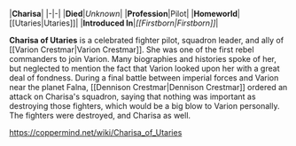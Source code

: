 |**Charisa**|
|-|-|
|**Died**|*Unknown*|
|**Profession**|Pilot|
|**Homeworld**|[[Utaries\|Utaries]]|
|**Introduced In**|*[[Firstborn\|Firstborn]]*|

**Charisa of Utaries** is a celebrated fighter pilot, squadron leader, and ally of [[Varion Crestmar\|Varion Crestmar]]. She was one of the first rebel commanders to join Varion. Many biographies and histories spoke of her, but neglected to mention the fact that Varion looked upon her with a great deal of fondness.
During a final battle between imperial forces and Varion near the planet Falna, [[Dennison Crestmar\|Dennison Crestmar]] ordered an attack on Charisa's squadron, saying that nothing was important as destroying those fighters, which would be a big blow to Varion personally. The fighters were destroyed, and Charisa as well.



https://coppermind.net/wiki/Charisa_of_Utaries